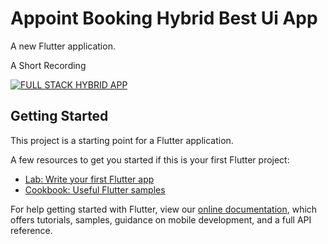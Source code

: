 # Appoint Booking Hybrid Best Ui App 

A new Flutter application.

A Short Recording 

[![ FULL STACK HYBRID APP ]("assets/mq1.png")](https://www.youtube.com/embed/LQmeSU6_ES0?start=3)

## Getting Started

This project is a starting point for a Flutter application.

A few resources to get you started if this is your first Flutter project:

- [Lab: Write your first Flutter app](https://flutter.dev/docs/get-started/codelab)
- [Cookbook: Useful Flutter samples](https://flutter.dev/docs/cookbook)

For help getting started with Flutter, view our
[online documentation](https://flutter.dev/docs), which offers tutorials,
samples, guidance on mobile development, and a full API reference.
